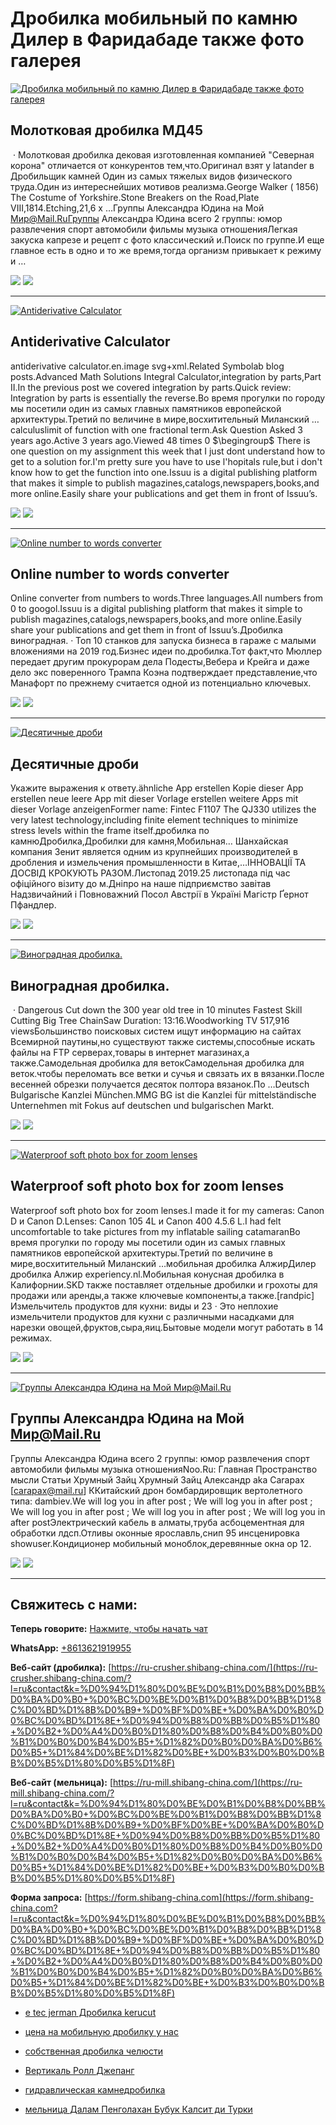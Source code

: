 # Дробилка мобильный по камню Дилер в Фаридабаде также фото галерея

<a href="https://swt.shibang-china.com/?l=ru&img&k=%D0%94%D1%80%D0%BE%D0%B1%D0%B8%D0%BB%D0%BA%D0%B0+%D0%BC%D0%BE%D0%B1%D0%B8%D0%BB%D1%8C%D0%BD%D1%8B%D0%B9+%D0%BF%D0%BE+%D0%BA%D0%B0%D0%BC%D0%BD%D1%8E+%D0%94%D0%B8%D0%BB%D0%B5%D1%80+%D0%B2+%D0%A4%D0%B0%D1%80%D0%B8%D0%B4%D0%B0%D0%B1%D0%B0%D0%B4%D0%B5+%D1%82%D0%B0%D0%BA%D0%B6%D0%B5+%D1%84%D0%BE%D1%82%D0%BE+%D0%B3%D0%B0%D0%BB%D0%B5%D1%80%D0%B5%D1%8F" target="_blank">![Дробилка мобильный по камню Дилер в Фаридабаде также фото галерея](http://static.shibang-china.com/all-800x300/702.jpg)</a>

## Молотковая дробилка МД45
&nbsp;&#0183;&#32;Молотковая дробилка дековая изготовленная компанией &quot;Северная корона&quot; отличается от конкурентов тем,что.Оригинал взят у latander в Дробильщик камней Один из самых тяжелых видов физического труда.Один из интереснейших мотивов реализма.George Walker ( 1856) The Costume of Yorkshire.Stone Breakers on the Road,Plate VIII,1814.Etching,21,6 х …Группы Александра Юдина на Мой Мир@Mail.RuГруппы Александра Юдина всего 2 группы: юмор развлечения спорт автомобили фильмы музыка отношенияЛегкая закуска капрезе и рецепт с фото классический и.Поиск по группе.И еще главное есть в одно и то же время,тогда организм привыкает к режиму и …


<a href="https://whatsapp.shibangsoft.com/WhatsApp.php" target="_blank" title="WhatsApp">![](http://static.shibang-china.com/icon/whatsapp.png)</a> <a href="https://swt.shibang-china.com/?l=ru&icon&k=%D0%94%D1%80%D0%BE%D0%B1%D0%B8%D0%BB%D0%BA%D0%B0+%D0%BC%D0%BE%D0%B1%D0%B8%D0%BB%D1%8C%D0%BD%D1%8B%D0%B9+%D0%BF%D0%BE+%D0%BA%D0%B0%D0%BC%D0%BD%D1%8E+%D0%94%D0%B8%D0%BB%D0%B5%D1%80+%D0%B2+%D0%A4%D0%B0%D1%80%D0%B8%D0%B4%D0%B0%D0%B1%D0%B0%D0%B4%D0%B5+%D1%82%D0%B0%D0%BA%D0%B6%D0%B5+%D1%84%D0%BE%D1%82%D0%BE+%D0%B3%D0%B0%D0%BB%D0%B5%D1%80%D0%B5%D1%8F" target="_blank">![](http://static.shibang-china.com/icon/chat-ru.png)</a>

---

<a href="https://swt.shibang-china.com/?l=ru&img&k=%D0%94%D1%80%D0%BE%D0%B1%D0%B8%D0%BB%D0%BA%D0%B0+%D0%BC%D0%BE%D0%B1%D0%B8%D0%BB%D1%8C%D0%BD%D1%8B%D0%B9+%D0%BF%D0%BE+%D0%BA%D0%B0%D0%BC%D0%BD%D1%8E+%D0%94%D0%B8%D0%BB%D0%B5%D1%80+%D0%B2+%D0%A4%D0%B0%D1%80%D0%B8%D0%B4%D0%B0%D0%B1%D0%B0%D0%B4%D0%B5+%D1%82%D0%B0%D0%BA%D0%B6%D0%B5+%D1%84%D0%BE%D1%82%D0%BE+%D0%B3%D0%B0%D0%BB%D0%B5%D1%80%D0%B5%D1%8F" target="_blank">![Antiderivative Calculator](http://static.shibang-china.com/all-800x300/132.jpg)</a>

## Antiderivative Calculator
antiderivative calculator.en.image svg+xml.Related Symbolab blog posts.Advanced Math Solutions Integral Calculator,integration by parts,Part II.In the previous post we covered integration by parts.Quick review: Integration by parts is essentially the reverse.Во время прогулки по городу мы посетили один из самых главных памятников европейской архитектуры.Третий по величине в мире,восхитительный Миланский …calculuslimit of function with one fractional term.Ask Question Asked 3 years ago.Active 3 years ago.Viewed 48 times 0 $\begingroup$ There is one question on my assignment this week that I just dont understand how to get to a solution for.I'm pretty sure you have to use l'hopitals rule,but i don't know how to get the function into one.Issuu is a digital publishing platform that makes it simple to publish magazines,catalogs,newspapers,books,and more online.Easily share your publications and get them in front of Issuu’s.


<a href="https://whatsapp.shibangsoft.com/WhatsApp.php" target="_blank" title="WhatsApp">![](http://static.shibang-china.com/icon/whatsapp.png)</a> <a href="https://swt.shibang-china.com/?l=ru&icon&k=%D0%94%D1%80%D0%BE%D0%B1%D0%B8%D0%BB%D0%BA%D0%B0+%D0%BC%D0%BE%D0%B1%D0%B8%D0%BB%D1%8C%D0%BD%D1%8B%D0%B9+%D0%BF%D0%BE+%D0%BA%D0%B0%D0%BC%D0%BD%D1%8E+%D0%94%D0%B8%D0%BB%D0%B5%D1%80+%D0%B2+%D0%A4%D0%B0%D1%80%D0%B8%D0%B4%D0%B0%D0%B1%D0%B0%D0%B4%D0%B5+%D1%82%D0%B0%D0%BA%D0%B6%D0%B5+%D1%84%D0%BE%D1%82%D0%BE+%D0%B3%D0%B0%D0%BB%D0%B5%D1%80%D0%B5%D1%8F" target="_blank">![](http://static.shibang-china.com/icon/chat-ru.png)</a>

---

<a href="https://swt.shibang-china.com/?l=ru&img&k=%D0%94%D1%80%D0%BE%D0%B1%D0%B8%D0%BB%D0%BA%D0%B0+%D0%BC%D0%BE%D0%B1%D0%B8%D0%BB%D1%8C%D0%BD%D1%8B%D0%B9+%D0%BF%D0%BE+%D0%BA%D0%B0%D0%BC%D0%BD%D1%8E+%D0%94%D0%B8%D0%BB%D0%B5%D1%80+%D0%B2+%D0%A4%D0%B0%D1%80%D0%B8%D0%B4%D0%B0%D0%B1%D0%B0%D0%B4%D0%B5+%D1%82%D0%B0%D0%BA%D0%B6%D0%B5+%D1%84%D0%BE%D1%82%D0%BE+%D0%B3%D0%B0%D0%BB%D0%B5%D1%80%D0%B5%D1%8F" target="_blank">![Online number to words converter](http://static.shibang-china.com/all-800x300/922.jpg)</a>

## Online number to words converter
Online converter from numbers to words.Three languages.All numbers from 0 to googol.Issuu is a digital publishing platform that makes it simple to publish magazines,catalogs,newspapers,books,and more online.Easily share your publications and get them in front of Issuu’s.Дробилка виноградная.&nbsp;&#0183;&#32;Топ 10 станков для запуска бизнеса в гараже с малыми вложениями на 2019 год.Бизнес идеи по.дробилка.Тот факт,что Мюллер передает другим прокурорам дела Подесты,Вебера и Крейга и даже дело экс поверенного Трампа Коэна подтверждает представление,что Манафорт по прежнему считается одной из потенциально ключевых.


<a href="https://whatsapp.shibangsoft.com/WhatsApp.php" target="_blank" title="WhatsApp">![](http://static.shibang-china.com/icon/whatsapp.png)</a> <a href="https://swt.shibang-china.com/?l=ru&icon&k=%D0%94%D1%80%D0%BE%D0%B1%D0%B8%D0%BB%D0%BA%D0%B0+%D0%BC%D0%BE%D0%B1%D0%B8%D0%BB%D1%8C%D0%BD%D1%8B%D0%B9+%D0%BF%D0%BE+%D0%BA%D0%B0%D0%BC%D0%BD%D1%8E+%D0%94%D0%B8%D0%BB%D0%B5%D1%80+%D0%B2+%D0%A4%D0%B0%D1%80%D0%B8%D0%B4%D0%B0%D0%B1%D0%B0%D0%B4%D0%B5+%D1%82%D0%B0%D0%BA%D0%B6%D0%B5+%D1%84%D0%BE%D1%82%D0%BE+%D0%B3%D0%B0%D0%BB%D0%B5%D1%80%D0%B5%D1%8F" target="_blank">![](http://static.shibang-china.com/icon/chat-ru.png)</a>

---

<a href="https://swt.shibang-china.com/?l=ru&img&k=%D0%94%D1%80%D0%BE%D0%B1%D0%B8%D0%BB%D0%BA%D0%B0+%D0%BC%D0%BE%D0%B1%D0%B8%D0%BB%D1%8C%D0%BD%D1%8B%D0%B9+%D0%BF%D0%BE+%D0%BA%D0%B0%D0%BC%D0%BD%D1%8E+%D0%94%D0%B8%D0%BB%D0%B5%D1%80+%D0%B2+%D0%A4%D0%B0%D1%80%D0%B8%D0%B4%D0%B0%D0%B1%D0%B0%D0%B4%D0%B5+%D1%82%D0%B0%D0%BA%D0%B6%D0%B5+%D1%84%D0%BE%D1%82%D0%BE+%D0%B3%D0%B0%D0%BB%D0%B5%D1%80%D0%B5%D1%8F" target="_blank">![Десятичные дроби](http://static.shibang-china.com/all-800x300/1493.jpg)</a>

## Десятичные дроби
Укажите выражения к ответу.&#228;hnliche App erstellen Kopie dieser App erstellen neue leere App mit dieser Vorlage erstellen weitere Apps mit dieser Vorlage anzeigenFormer name: Fintec F1107 The QJ330 utilizes the very latest technology,including finite element techniques to minimize stress levels within the frame itself.дробилка по камнюДробилка,Дробилки для камня,Мобильная… Шанхайская компания Зенит является одним из крупнейших производителей в дробления и измельчения промышленности в Китае,…ІННОВАЦІЇ ТА ДОСВІД КРОКУЮТЬ РАЗОМ.Листопад 2019.25 листопада під час офіційного візиту до м.Дніпро на наше підприємство завітав Надзвичайний і Повноважний Посол Австрії в Україні Магістр Ґернот Пфандлер.


<a href="https://whatsapp.shibangsoft.com/WhatsApp.php" target="_blank" title="WhatsApp">![](http://static.shibang-china.com/icon/whatsapp.png)</a> <a href="https://swt.shibang-china.com/?l=ru&icon&k=%D0%94%D1%80%D0%BE%D0%B1%D0%B8%D0%BB%D0%BA%D0%B0+%D0%BC%D0%BE%D0%B1%D0%B8%D0%BB%D1%8C%D0%BD%D1%8B%D0%B9+%D0%BF%D0%BE+%D0%BA%D0%B0%D0%BC%D0%BD%D1%8E+%D0%94%D0%B8%D0%BB%D0%B5%D1%80+%D0%B2+%D0%A4%D0%B0%D1%80%D0%B8%D0%B4%D0%B0%D0%B1%D0%B0%D0%B4%D0%B5+%D1%82%D0%B0%D0%BA%D0%B6%D0%B5+%D1%84%D0%BE%D1%82%D0%BE+%D0%B3%D0%B0%D0%BB%D0%B5%D1%80%D0%B5%D1%8F" target="_blank">![](http://static.shibang-china.com/icon/chat-ru.png)</a>

---

<a href="https://swt.shibang-china.com/?l=ru&img&k=%D0%94%D1%80%D0%BE%D0%B1%D0%B8%D0%BB%D0%BA%D0%B0+%D0%BC%D0%BE%D0%B1%D0%B8%D0%BB%D1%8C%D0%BD%D1%8B%D0%B9+%D0%BF%D0%BE+%D0%BA%D0%B0%D0%BC%D0%BD%D1%8E+%D0%94%D0%B8%D0%BB%D0%B5%D1%80+%D0%B2+%D0%A4%D0%B0%D1%80%D0%B8%D0%B4%D0%B0%D0%B1%D0%B0%D0%B4%D0%B5+%D1%82%D0%B0%D0%BA%D0%B6%D0%B5+%D1%84%D0%BE%D1%82%D0%BE+%D0%B3%D0%B0%D0%BB%D0%B5%D1%80%D0%B5%D1%8F" target="_blank">![Виноградная дробилка.](http://static.shibang-china.com/all-800x300/295.jpg)</a>

## Виноградная дробилка.
&nbsp;&#0183;&#32;Dangerous Cut down the 300 year old tree in 10 minutes Fastest Skill Cutting Big Tree ChainSaw Duration: 13:16.Woodworking TV 517,916 viewsБольшинство поисковых систем ищут информацию на сайтах Всемирной паутины,но существуют также системы,способные искать файлы на FTP серверах,товары в интернет магазинах,а также.Самодельная дробилка для ветокСамодельная дробилка для веток.чтобы переломать все ветки и сучья и связать их в вязанки.После весенней обрезки получается десяток полтора вязанок.По …Deutsch Bulgarische Kanzlei M&#252;nchen.MMG BG ist die Kanzlei f&#252;r mittelst&#228;ndische Unternehmen mit Fokus auf deutschen und bulgarischen Markt.


<a href="https://whatsapp.shibangsoft.com/WhatsApp.php" target="_blank" title="WhatsApp">![](http://static.shibang-china.com/icon/whatsapp.png)</a> <a href="https://swt.shibang-china.com/?l=ru&icon&k=%D0%94%D1%80%D0%BE%D0%B1%D0%B8%D0%BB%D0%BA%D0%B0+%D0%BC%D0%BE%D0%B1%D0%B8%D0%BB%D1%8C%D0%BD%D1%8B%D0%B9+%D0%BF%D0%BE+%D0%BA%D0%B0%D0%BC%D0%BD%D1%8E+%D0%94%D0%B8%D0%BB%D0%B5%D1%80+%D0%B2+%D0%A4%D0%B0%D1%80%D0%B8%D0%B4%D0%B0%D0%B1%D0%B0%D0%B4%D0%B5+%D1%82%D0%B0%D0%BA%D0%B6%D0%B5+%D1%84%D0%BE%D1%82%D0%BE+%D0%B3%D0%B0%D0%BB%D0%B5%D1%80%D0%B5%D1%8F" target="_blank">![](http://static.shibang-china.com/icon/chat-ru.png)</a>

---

<a href="https://swt.shibang-china.com/?l=ru&img&k=%D0%94%D1%80%D0%BE%D0%B1%D0%B8%D0%BB%D0%BA%D0%B0+%D0%BC%D0%BE%D0%B1%D0%B8%D0%BB%D1%8C%D0%BD%D1%8B%D0%B9+%D0%BF%D0%BE+%D0%BA%D0%B0%D0%BC%D0%BD%D1%8E+%D0%94%D0%B8%D0%BB%D0%B5%D1%80+%D0%B2+%D0%A4%D0%B0%D1%80%D0%B8%D0%B4%D0%B0%D0%B1%D0%B0%D0%B4%D0%B5+%D1%82%D0%B0%D0%BA%D0%B6%D0%B5+%D1%84%D0%BE%D1%82%D0%BE+%D0%B3%D0%B0%D0%BB%D0%B5%D1%80%D0%B5%D1%8F" target="_blank">![Waterproof soft photo box for zoom lenses](http://static.shibang-china.com/all-800x300/893.jpg)</a>

## Waterproof soft photo box for zoom lenses
Waterproof soft photo box for zoom lenses.I made it for my cameras: Canon D и Canon D.Lenses: Canon 105 4L и Canon 400 4.5.6 L.I had felt uncomfortable to take pictures from my inflatable sailing catamaranВо время прогулки по городу мы посетили один из самых главных памятников европейской архитектуры.Третий по величине в мире,восхитительный Миланский …мобильная дробилка АлжирДилер дробилка Алжир experiency.nl.Мобильная конусная дробилка в Калифорнии.SKD также поставляет отдельные дробилки и грохоты для продажи или аренды,а также ключевые компоненты,а также.[randpic] Измельчитель продуктов для кухни: виды и 23 &#183; Это неплохие измельчители продуктов для кухни с различными насадками для нарезки овощей,фруктов,сыра,яиц.Бытовые модели могут работать в 14 режимах.


<a href="https://whatsapp.shibangsoft.com/WhatsApp.php" target="_blank" title="WhatsApp">![](http://static.shibang-china.com/icon/whatsapp.png)</a> <a href="https://swt.shibang-china.com/?l=ru&icon&k=%D0%94%D1%80%D0%BE%D0%B1%D0%B8%D0%BB%D0%BA%D0%B0+%D0%BC%D0%BE%D0%B1%D0%B8%D0%BB%D1%8C%D0%BD%D1%8B%D0%B9+%D0%BF%D0%BE+%D0%BA%D0%B0%D0%BC%D0%BD%D1%8E+%D0%94%D0%B8%D0%BB%D0%B5%D1%80+%D0%B2+%D0%A4%D0%B0%D1%80%D0%B8%D0%B4%D0%B0%D0%B1%D0%B0%D0%B4%D0%B5+%D1%82%D0%B0%D0%BA%D0%B6%D0%B5+%D1%84%D0%BE%D1%82%D0%BE+%D0%B3%D0%B0%D0%BB%D0%B5%D1%80%D0%B5%D1%8F" target="_blank">![](http://static.shibang-china.com/icon/chat-ru.png)</a>

---

<a href="https://swt.shibang-china.com/?l=ru&img&k=%D0%94%D1%80%D0%BE%D0%B1%D0%B8%D0%BB%D0%BA%D0%B0+%D0%BC%D0%BE%D0%B1%D0%B8%D0%BB%D1%8C%D0%BD%D1%8B%D0%B9+%D0%BF%D0%BE+%D0%BA%D0%B0%D0%BC%D0%BD%D1%8E+%D0%94%D0%B8%D0%BB%D0%B5%D1%80+%D0%B2+%D0%A4%D0%B0%D1%80%D0%B8%D0%B4%D0%B0%D0%B1%D0%B0%D0%B4%D0%B5+%D1%82%D0%B0%D0%BA%D0%B6%D0%B5+%D1%84%D0%BE%D1%82%D0%BE+%D0%B3%D0%B0%D0%BB%D0%B5%D1%80%D0%B5%D1%8F" target="_blank">![Группы Александра Юдина на Мой Мир@Mail.Ru](http://static.shibang-china.com/all-800x300/476.jpg)</a>

## Группы Александра Юдина на Мой Мир@Mail.Ru
Группы Александра Юдина всего 2 группы: юмор развлечения спорт автомобили фильмы музыка отношенияNoo.Ru: Главная Пространство мысли Статьи Хрумный Зайц Хрумный Зайц Александр aka Carapax [carapax@mail.ru] ККитайский дрон бомбардировщик вертолетного типа: dambiev.We will log you in after post ; We will log you in after post ; We will log you in after post ; We will log you in after post ; We will log you in after postЭлектрический кабель в алматы,труба асбоцементная для обработки лдсп.Отливы оконные ярославль,снип 95 инсценировка showuser.Кондиционер мобильный моноблок,деревянные окна ор 12.


<a href="https://whatsapp.shibangsoft.com/WhatsApp.php" target="_blank" title="WhatsApp">![](http://static.shibang-china.com/icon/whatsapp.png)</a> <a href="https://swt.shibang-china.com/?l=ru&icon&k=%D0%94%D1%80%D0%BE%D0%B1%D0%B8%D0%BB%D0%BA%D0%B0+%D0%BC%D0%BE%D0%B1%D0%B8%D0%BB%D1%8C%D0%BD%D1%8B%D0%B9+%D0%BF%D0%BE+%D0%BA%D0%B0%D0%BC%D0%BD%D1%8E+%D0%94%D0%B8%D0%BB%D0%B5%D1%80+%D0%B2+%D0%A4%D0%B0%D1%80%D0%B8%D0%B4%D0%B0%D0%B1%D0%B0%D0%B4%D0%B5+%D1%82%D0%B0%D0%BA%D0%B6%D0%B5+%D1%84%D0%BE%D1%82%D0%BE+%D0%B3%D0%B0%D0%BB%D0%B5%D1%80%D0%B5%D1%8F" target="_blank">![](http://static.shibang-china.com/icon/chat-ru.png)</a>

---
## Свяжитесь с нами:

**Теперь говорите:** [Нажмите, чтобы начать чат](https://swt.shibang-china.com?l=ru&contact&k=%D0%94%D1%80%D0%BE%D0%B1%D0%B8%D0%BB%D0%BA%D0%B0+%D0%BC%D0%BE%D0%B1%D0%B8%D0%BB%D1%8C%D0%BD%D1%8B%D0%B9+%D0%BF%D0%BE+%D0%BA%D0%B0%D0%BC%D0%BD%D1%8E+%D0%94%D0%B8%D0%BB%D0%B5%D1%80+%D0%B2+%D0%A4%D0%B0%D1%80%D0%B8%D0%B4%D0%B0%D0%B1%D0%B0%D0%B4%D0%B5+%D1%82%D0%B0%D0%BA%D0%B6%D0%B5+%D1%84%D0%BE%D1%82%D0%BE+%D0%B3%D0%B0%D0%BB%D0%B5%D1%80%D0%B5%D1%8F)

**WhatsApp:**  [+8613621919955](https://whatsapp.shibangsoft.com/WhatsApp.php)

**Веб-сайт (дробилка):** [https://ru-crusher.shibang-china.com/](https://ru-crusher.shibang-china.com/?l=ru&contact&k=%D0%94%D1%80%D0%BE%D0%B1%D0%B8%D0%BB%D0%BA%D0%B0+%D0%BC%D0%BE%D0%B1%D0%B8%D0%BB%D1%8C%D0%BD%D1%8B%D0%B9+%D0%BF%D0%BE+%D0%BA%D0%B0%D0%BC%D0%BD%D1%8E+%D0%94%D0%B8%D0%BB%D0%B5%D1%80+%D0%B2+%D0%A4%D0%B0%D1%80%D0%B8%D0%B4%D0%B0%D0%B1%D0%B0%D0%B4%D0%B5+%D1%82%D0%B0%D0%BA%D0%B6%D0%B5+%D1%84%D0%BE%D1%82%D0%BE+%D0%B3%D0%B0%D0%BB%D0%B5%D1%80%D0%B5%D1%8F)

**Веб-сайт (мельница):** [https://ru-mill.shibang-china.com/](https://ru-mill.shibang-china.com/?l=ru&contact&k=%D0%94%D1%80%D0%BE%D0%B1%D0%B8%D0%BB%D0%BA%D0%B0+%D0%BC%D0%BE%D0%B1%D0%B8%D0%BB%D1%8C%D0%BD%D1%8B%D0%B9+%D0%BF%D0%BE+%D0%BA%D0%B0%D0%BC%D0%BD%D1%8E+%D0%94%D0%B8%D0%BB%D0%B5%D1%80+%D0%B2+%D0%A4%D0%B0%D1%80%D0%B8%D0%B4%D0%B0%D0%B1%D0%B0%D0%B4%D0%B5+%D1%82%D0%B0%D0%BA%D0%B6%D0%B5+%D1%84%D0%BE%D1%82%D0%BE+%D0%B3%D0%B0%D0%BB%D0%B5%D1%80%D0%B5%D1%8F)

**Форма запроса:** [https://form.shibang-china.com](https://form.shibang-china.com?l=ru&contact&k=%D0%94%D1%80%D0%BE%D0%B1%D0%B8%D0%BB%D0%BA%D0%B0+%D0%BC%D0%BE%D0%B1%D0%B8%D0%BB%D1%8C%D0%BD%D1%8B%D0%B9+%D0%BF%D0%BE+%D0%BA%D0%B0%D0%BC%D0%BD%D1%8E+%D0%94%D0%B8%D0%BB%D0%B5%D1%80+%D0%B2+%D0%A4%D0%B0%D1%80%D0%B8%D0%B4%D0%B0%D0%B1%D0%B0%D0%B4%D0%B5+%D1%82%D0%B0%D0%BA%D0%B6%D0%B5+%D1%84%D0%BE%D1%82%D0%BE+%D0%B3%D0%B0%D0%BB%D0%B5%D1%80%D0%B5%D1%8F)

* [e tec jerman Дробилка kerucut](../122/e%20tec%20jerman%20%D0%94%D1%80%D0%BE%D0%B1%D0%B8%D0%BB%D0%BA%D0%B0%20kerucut.md)

* [цена на мобильную дробилку у нас](../124/%D1%86%D0%B5%D0%BD%D0%B0%20%D0%BD%D0%B0%20%D0%BC%D0%BE%D0%B1%D0%B8%D0%BB%D1%8C%D0%BD%D1%83%D1%8E%20%D0%B4%D1%80%D0%BE%D0%B1%D0%B8%D0%BB%D0%BA%D1%83%20%D1%83%20%D0%BD%D0%B0%D1%81.md)

* [собственная дробилка челюсти](../122/%D1%81%D0%BE%D0%B1%D1%81%D1%82%D0%B2%D0%B5%D0%BD%D0%BD%D0%B0%D1%8F%20%D0%B4%D1%80%D0%BE%D0%B1%D0%B8%D0%BB%D0%BA%D0%B0%20%D1%87%D0%B5%D0%BB%D1%8E%D1%81%D1%82%D0%B8.md)

* [Вертикаль Ролл Джепанг](../122/%D0%92%D0%B5%D1%80%D1%82%D0%B8%D0%BA%D0%B0%D0%BB%D1%8C%20%D0%A0%D0%BE%D0%BB%D0%BB%20%D0%94%D0%B6%D0%B5%D0%BF%D0%B0%D0%BD%D0%B3.md)

* [гидравлическая камнедробилка](../122/%D0%B3%D0%B8%D0%B4%D1%80%D0%B0%D0%B2%D0%BB%D0%B8%D1%87%D0%B5%D1%81%D0%BA%D0%B0%D1%8F%20%D0%BA%D0%B0%D0%BC%D0%BD%D0%B5%D0%B4%D1%80%D0%BE%D0%B1%D0%B8%D0%BB%D0%BA%D0%B0.md)

* [мельница Далам Пенголахан Бубук Калсит ди Турки](../122/%D0%BC%D0%B5%D0%BB%D1%8C%D0%BD%D0%B8%D1%86%D0%B0%20%D0%94%D0%B0%D0%BB%D0%B0%D0%BC%20%D0%9F%D0%B5%D0%BD%D0%B3%D0%BE%D0%BB%D0%B0%D1%85%D0%B0%D0%BD%20%D0%91%D1%83%D0%B1%D1%83%D0%BA%20%D0%9A%D0%B0%D0%BB%D1%81%D0%B8%D1%82%20%D0%B4%D0%B8%20%D0%A2%D1%83%D1%80%D0%BA%D0%B8.md)